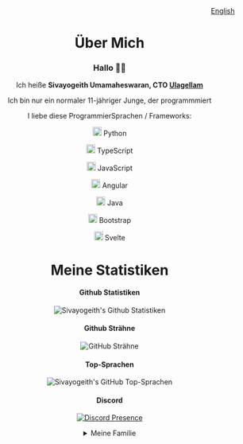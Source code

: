 <div align="right"> <a href="https://github.com/Sivayogeith/Sivayogeith/blob/main/README.md">English</a> </div>
<div align="center">
  <h1> Über Mich </h1>
  <h3> Hallo 👋🏻 </h3>

  Ich heiße **Sivayogeith Umamaheswaran, CTO <a href="https://ulagellam.com" target="_blank" >Ulagellam</a>**

  Ich bin nur ein normaler 11-jähriger Junge, der programmmiert

  I liebe diese ProgrammierSprachen / Frameworks: 

<img src="https://www.vectorlogo.zone/logos/python/python-icon.svg" alt="Python Logo" width="18" height="18"/> Python
  
<img src="https://www.vectorlogo.zone/logos/typescriptlang/typescriptlang-icon.svg" alt="TypeScript Logo" width="18" height="18"/> TypeScript
  
<img src="https://upload.wikimedia.org/wikipedia/commons/6/6a/JavaScript-logo.png" alt="JavaScript Logo" width="18" height="18"/> JavaScript
  
<img src="https://upload.wikimedia.org/wikipedia/commons/c/cf/Angular_full_color_logo.svg" alt="Angular Logo" width="18" height="18"/> Angular
  
<img src="https://www.vectorlogo.zone/logos/java/java-icon.svg" alt="Java Logo" width="18" height="18"/> Java
  
<img src="https://upload.vectorlogo.zone/logos/getbootstrap/images/987f8f6c-263a-47b1-a85d-853cfca215d9.svg" alt="Bootstrap Logo" width="18" height="18"/> Bootstrap
  
<img src="https://cdn.worldvectorlogo.com/logos/svelte-1.svg" alt="Svelte Logo" width="18" height="18"/> Svelte

  <h1>Meine Statistiken </h1>

  <h4> Github Statistiken </h4>

  ![Sivayogeith's Github Statistiken](https://github-readme-stats.vercel.app/api?username=Sivayogeith&show_icons=true&theme=one_dark_pro&locale=de)

  <h4>Github Strähne</h4>

  ![GitHub Strähne](https://github-readme-streak-stats.herokuapp.com?user=Sivayogeith&theme=one-dark-pro&sideNums=56B6C2&currStreakNum=56B6C2&ring=56B6C2&sideLabels=61AFEF&fire=E06C75&currStreakLabel=C678DD&dates=E5C07B&background=25262C&locale=de)

  <h4> Top-Sprachen </h4>

  ![Sivayogeith's GitHub Top-Sprachen](https://github-readme-stats.vercel.app/api/top-langs/?username=Sivayogeith&theme=one_dark_pro&layout=compact&locale=de)

  
  <h4> Discord </h4>
  
[![Discord Presence](https://lanyard.cnrad.dev/api/1061949717833068607)](https://discord.com/users/1061949717833068607)
  
  <details>
    <summary> 
      Meine Familie
    </summary>
    <p><a href=https://github.com/h2i> Umamaheswaran </a> - Vater</p>
    <p>Chitra - Mutter</p>
    <p><a href=https://github.com/sivasweatha> Sivasweatha </a> - Schwester </p>
   </details>
 </div>

